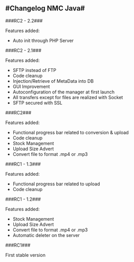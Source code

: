 #Changelog NMC Java#
----------------
###RC2 - 2.2###

Features added:

- Auto init through PHP Server

###RC2 - 2.1###

Features added:

- SFTP instead of FTP
- Code cleanup
- Injection/Retrieve of MetaData into DB 
- GUI Improvement
- Autoconfiguration of the manager at first launch
- All transfers except for files are realized with Socket
- SFTP secured with SSL

###RC2###

Features added:

- Functional progress bar related to conversion & upload
- Code cleanup
- Stock Management 
- Upload Size Advert
- Convert file to format .mp4 or .mp3

###RC1 - 1.3###

Features added:

- Functional progress bar related to upload
- Code cleanup

###RC1 - 1.2###

Features added: 

- Stock Management 
- Upload Size Advert
- Convert file to format .mp4 or .mp3
- Automatic deleter on the server

###RC1###

First stable version
